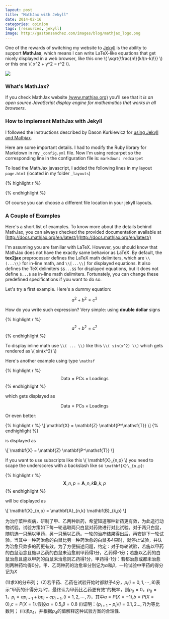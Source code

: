 ```yaml
---
layout: post
title: "MathJax with Jekyll"
date: 2014-02-16
categories: opinion
tags: [resources, jekyll]
image: http://gastonsanchez.com/images/blog/mathjax_logo.png
---
```


One of the rewards of switching my website to [Jekyll](http://jekyllrb.com/) is the
ability to support **MathJax**, which means I can write LaTeX-like equations that get
nicely displayed in a web browser, like this one \\( \sqrt{\frac{n!}{k!(n-k)!}} \\) or
this one \\( x^2 + y^2 = r^2 \\).

<!-- more -->

<img class="centered" src="https://www.mathjax.org/badge/mj-logo.svg" />

### What's MathJax?

If you check MathJax website [(www.mathjax.org)](http://www.mathjax.org/) you'll see
that it *is an open source JavaScript display engine for mathematics that works in all
browsers*.


### How to implement MathJax with Jekyll

I followed the instructions described by Dason Kurkiewicz for
[using Jekyll and Mathjax](http://dasonk.github.io/blog/2012/10/09/Using-Jekyll-and-Mathjax/).

Here are some important details. I had to modify the Ruby library for Markdown in
my ```_config.yml``` file. Now I'm using redcarpet so the corresponding line in the
configuration file is: ```markdown: redcarpet```

To load the MathJax javascript, I added the following lines in my layout ```page.html```
(located in my folder ```_layouts```)

{% highlight r %}
<script type="text/javascript"
    src="http://cdn.mathjax.org/mathjax/latest/MathJax.js?config=TeX-AMS-MML_HTMLorMML">
</script>
{% endhighlight %}

Of course you can choose a different file location in your jekyll layouts.


### A Couple of Examples

Here's a short list of examples. To know more about the details behind MathJax, you can
always checked the provided documentation available at
[http://docs.mathjax.org/en/latest/](http://docs.mathjax.org/en/latest/)

I'm assuming you are familiar with LaTeX. However, you should know that MathJax does not
have the exactly same behavior as LaTeX. By default, the **tex2jax** preprocessor defines the
LaTeX math delimiters, which are ```\\(...\\)``` for in-line math, and ```\\[...\\]``` for
displayed equations. It also defines the TeX delimiters ```$$...$$``` for displayed
equations, but it does not define ```$...$``` as in-line math delimiters. Fortunately,
you can change these predefined specifications if you want to do so.

Let's try a first example. Here's a dummy equation:

$$a^2 + b^2 = c^2$$

How do you write such expression? Very simple: using **double dollar** signs

{% highlight r %}
$$a^2 + b^2 = c^2$$
{% endhighlight %}

To display inline math use ```\\( ... \\)``` like this ```\\( sin(x^2) \\)``` which gets
rendered as \\( sin(x^2) \\)


Here's another example using type ```\mathsf```

{% highlight r %}
$$ \mathsf{Data = PCs} \times \mathsf{Loadings} $$
{% endhighlight %}

which gets displayed as

$$ \mathsf{Data = PCs} \times \mathsf{Loadings} $$

Or even better:

{% highlight r %}
\\[ \mathbf{X} = \mathbf{Z} \mathbf{P^\mathsf{T}} \\]
{% endhighlight %}

is displayed as

\\[ \mathbf{X} = \mathbf{Z} \mathbf{P^\mathsf{T}} \\]

If you want to use subscripts like this \\( \mathbf{X}\_{n,p} \\) you need to scape the
underscores with a backslash like so ``` \mathbf{X}\_{n,p} ```:

{% highlight r %}
$$ \mathbf{X}\_{n,p} = \mathbf{A}\_{n,k} \mathbf{B}\_{k,p} $$
{% endhighlight %}

will be displayed as

\\[ \mathbf{X}\_{n,p} = \mathbf{A}\_{n,k} \mathbf{B}\_{k,p} \\]



为治疗菜种疾病，研制了甲、乙两种新药，希望知道哪种新药更有效，为此造行动物试验。试验方策如下每一轮选取两只白鼠对药效进行对比试验。对于两只白鼠，随机选一只葹以甲药，另一只葹以乙药。一轮的治疔结果得出后，再安排下一轮试验。当其中一种药治愈的白鼠比另一种药治愈的白鼠多4只时，就停止试验，并认为治愈只欻多的药更有效。为了方便描述问题，约定：对于每轮试验，若施以甲药的白鼠治念且施以乙药的白鼠未治愈則甲药得1分，乙药得-1分；若施以乙药的白鼠治愈且施以甲药的白鼠未治愈则乙药得1分，甲药得-1分：若都治愈或都未治愈則两种药均得0分。甲、乙两种药的治愈率分別记为$\alpha$和$\beta$，一轮试验中甲药的得分记为$X$ 

(1)求X的分布列；
(2)若甲药、乙药在试验开始时都默予4分，$p_i(i=0,1,\cdots ,8)$表示“甲药的计得分为$i$时，最终认为甲药比乙药更有效”的概率，则$p_0=0$，$p_8=1$，$p_i=a p_{i-1}+b p_i+c p_{i-1},(i=1,2,\cdots ,7)$，其中$a=P(X=-1)$,$b=P(X=0)$,$c=P(X=1)$.假设$\alpha=0.5$,$\beta=0.8$ 
(i)证明：$\{p_{i+1}-p_i\}(i=0.1,2…,7)$为等比数列；
(ii)求$p_4$，并根据$p_4$的值解释这种试验方案的合理性.
